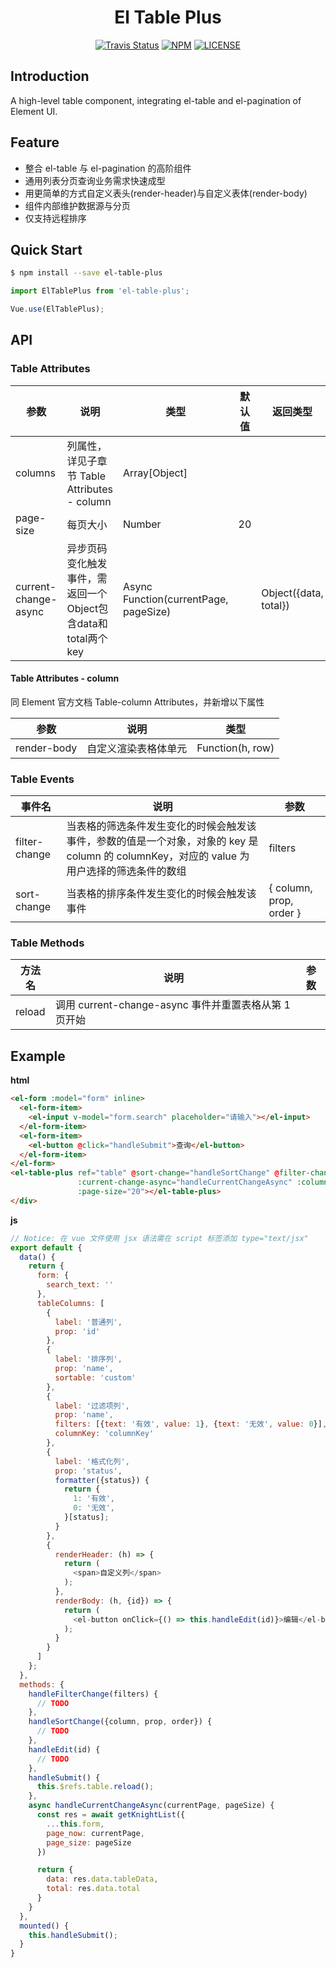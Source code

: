 <h1 align="center">El Table Plus</h1>

<p align="center">
  <a href="https://travis-ci.org/chikara-chan/el-table-plus"><img alt="Travis Status" src="https://img.shields.io/travis/chikara-chan/el-table-plus/master.svg"></a>
  <a href="https://www.npmjs.com/package/el-table-plus"><img alt="NPM" src="https://img.shields.io/npm/v/el-table-plus.svg"></a>
  <a href="https://github.com/chikara-chan/el-table-plus/blob/master/LICENSE"><img alt="LICENSE" src="https://img.shields.io/npm/l/el-table-plus.svg"></a>
</p>

## Introduction

A high-level table component, integrating el-table and el-pagination of Element UI.

## Feature

- 整合 el-table 与 el-pagination 的高阶组件
- 通用列表分页查询业务需求快速成型
- 用更简单的方式自定义表头(render-header)与自定义表体(render-body)
- 组件内部维护数据源与分页
- 仅支持远程排序

## Quick Start

``` bash
$ npm install --save el-table-plus
```

``` js
import ElTablePlus from 'el-table-plus';

Vue.use(ElTablePlus);
```

## API

### Table Attributes

参数 | 说明 | 类型 | 默认值 | 返回类型
--- | --- | --- | --- | ---
columns | 列属性，详见子章节 Table Attributes - column | Array[Object] | | |
page-size | 每页大小 | Number | 20 | |
current-change-async | 异步页码变化触发事件，需返回一个Object包含data和total两个key | Async Function(currentPage, pageSize) | | Object({data, total})

#### Table Attributes - column

同 Element 官方文档 Table-column Attributes，并新增以下属性

参数 | 说明 | 类型
--- | --- | ---
render-body | 自定义渲染表格体单元 | Function(h, row)

### Table Events

事件名 | 说明 | 参数
--- | --- | ---
filter-change | 当表格的筛选条件发生变化的时候会触发该事件，参数的值是一个对象，对象的 key 是 column 的 columnKey，对应的 value 为用户选择的筛选条件的数组 | filters
sort-change | 当表格的排序条件发生变化的时候会触发该事件 | { column, prop, order }

### Table Methods

方法名 | 说明 | 参数
--- | --- | ---
reload | 调用 current-change-async 事件并重置表格从第 1 页开始 |

## Example

**html**

``` html
<el-form :model="form" inline>
  <el-form-item>
    <el-input v-model="form.search" placeholder="请输入"></el-input>
  </el-form-item>
  <el-form-item>
    <el-button @click="handleSubmit">查询</el-button>
  </el-form-item>
</el-form>
<el-table-plus ref="table" @sort-change="handleSortChange" @filter-change="handleFilterChange"
               :current-change-async="handleCurrentChangeAsync" :columns="tableColumns"
               :page-size="20"></el-table-plus>
</div>
```

**js**

``` js
// Notice: 在 vue 文件使用 jsx 语法需在 script 标签添加 type="text/jsx"
export default {
  data() {
    return {
      form: {
        search_text: ''
      },
      tableColumns: [
        {
          label: '普通列',
          prop: 'id'
        },
        {
          label: '排序列',
          prop: 'name',
          sortable: 'custom'
        },
        {
          label: '过滤项列',
          prop: 'name',
          filters: [{text: '有效', value: 1}, {text: '无效', value: 0}],
          columnKey: 'columnKey'
        },
        {
          label: '格式化列',
          prop: 'status',
          formatter({status}) {
            return {
              1: '有效',
              0: '无效',
            }[status];
          }
        },
        {
          renderHeader: (h) => {
            return (
              <span>自定义列</span>
            );
          },
          renderBody: (h, {id}) => {
            return (
              <el-button onClick={() => this.handleEdit(id)}>编辑</el-button>
            );
          }
        }
      ]
    };
  },
  methods: {
    handleFilterChange(filters) {
      // TODO
    },
    handleSortChange({column, prop, order}) {
      // TODO
    },
    handleEdit(id) {
      // TODO
    },
    handleSubmit() {
      this.$refs.table.reload();
    },
    async handleCurrentChangeAsync(currentPage, pageSize) {
      const res = await getKnightList({
        ...this.form,
        page_now: currentPage,
        page_size: pageSize
      })

      return {
        data: res.data.tableData,
        total: res.data.total
      }
    }
  },
  mounted() {
    this.handleSubmit();
  }
}
```
